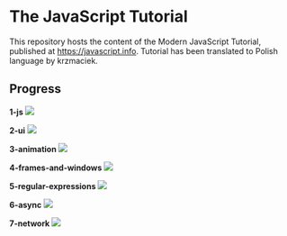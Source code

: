 # The JavaScript Tutorial
This repository hosts the content of the Modern JavaScript Tutorial, published at https://javascript.info. Tutorial has been translated to Polish language by krzmaciek.
## Progress
**1-js** 					<img src="http://progressed.io/bar/7">

**2-ui** 					<img src="http://progressed.io/bar/0">

**3-animation** 			<img src="http://progressed.io/bar/0">

**4-frames-and-windows** 	<img src="http://progressed.io/bar/0">

**5-regular-expressions** 	<img src="http://progressed.io/bar/0">

**6-async** 					<img src="http://progressed.io/bar/0">

**7-network** 				<img src="http://progressed.io/bar/0">

